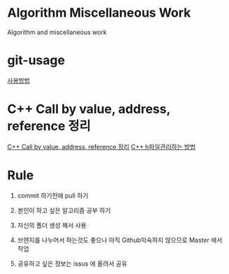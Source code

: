 # Algorithm Miscellaneous Work
Algorithm and miscellaneous work

# git-usage

[사용방법](https://github.com/HUST-Robot/Algorithm_miscellaneous-work/issues/1) 

# C++ Call by value, address, reference 정리
[C++ Call by value, address, reference 정리](https://github.com/HUST-Robot/Algorithm_miscellaneous-work/issues/2)
[C++ h파일관리하는 방법](https://github.com/HUST-Robot/Algorithm_miscellaneous-work/issues/6)
# Rule
1. commit 하기전에 pull 하기 

2. 본인이 하고 싶은 알고리즘 공부 하기

3. 자신의 폴더 생성 해서 사용 

4. 브렌지를 나누어서 하는것도 좋으나 아직 
   Github익숙하지 않으므로 Master 에서 작업

5. 공유하고 싶은 정보는 issus 에 올려서 공유

